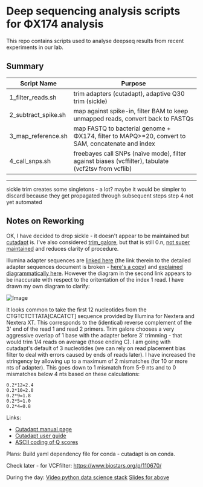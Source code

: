 # Deep sequencing analysis scripts for ΦX174 analysis

This repo contains scripts used to analyse deepseq results from recent experiments in our lab.

## Summary

Script Name | Purpose
------------|--------
1_filter_reads.sh | trim adapters (cutadapt), adaptive Q30 trim (sickle)
2_subtract_spike.sh | map against spike-in, filter BAM to keep unmapped reads, convert back to FASTQs
3_map_reference.sh | map FASTQ to bacterial genome + ΦX174, filter to MAPQ>=20, convert to SAM, concatenate and index
4_call_snps.sh | freebayes call SNPs (naïve mode), filter against biases (vcffilter), tabulate (vcf2tsv from vcflib)
--------------------
sickle trim creates some singletons - a lot? maybe it would be simpler to discard because they get propagated through subsequent steps
step 4 not yet automated

## Notes on Reworking
OK, I have decided to drop sickle - it doesn't appear to be maintained but [cutadapt](https://github.com/marcelm/cutadapt) is. I've also considered [trim_galore](https://github.com/FelixKrueger/TrimGalore/blob/master/Docs/Trim_Galore_User_Guide.md), but that is still 0.n, [not super maintained](https://github.com/FelixKrueger/TrimGalore) and reduces clarity of procedure.

Illumina adapter sequences are [linked here](https://support.illumina.com/bulletins/2016/12/what-sequences-do-i-use-for-adapter-trimming.html) (the link therein to the detailed adapter sequences document is broken - [here's a copy](http://www.ag.unr.edu/genomics/documents/Illumina_Adapter_Sequences.pdf)) and [explained diagrammatically here](https://support.illumina.com/bulletins/2016/04/adapter-trimming-why-are-adapter-sequences-trimmed-from-only-the--ends-of-reads.html). However the diagram in the second link appears to be inaccurate with respect to the oritentation of the index 1 read. I have drawn my own diagram to clarify:

![Image](../master/adapters.jpg?raw=true)

It looks common to take the first 12 nucleotides from the CTGTCTCTTATA[CACATCT] sequence provided by Illumina for Nextera and Nextera XT. This corresponds to the (identical) reverse complement of the 3' end of the read 1 and read 2 primers. Trim galore chooses a very aggressive overlap of 1 base with the adapter before 3' trimming - that would trim 1/4 reads on average (those ending C). I am going with cutadapt's default of 3 nucleotides (we can rely on read placement bias filter to deal with errors caused by ends of reads later). I have increased the stringency by allowing up to a maximum of 2 mismatches (for 10 or more nts of adapter). This goes down to 1 mismatch from 5-9 nts and to 0 mismatches below 4 nts based on these calculations:

```
0.2*12=2.4
0.2*10=2.0
0.2*9=1.8
0.2*5=1.0
0.2*4=0.8
```

Links:
* [Cutadapt manual page](http://manpages.ubuntu.com/manpages/xenial/man1/cutadapt.1.html)
* [Cutadapt user guide](https://cutadapt.readthedocs.io/en/stable/guide.html)
* [ASCII coding of Q scores](http://drive5.com/usearch/manual/quality_score.html)

Plans:
Build yaml dependency file for conda - cutadapt is on conda.


Check later - for VCFfilter:
https://www.biostars.org/p/110670/


During the day:
[Video python data science stack](https://youtu.be/EBgUiuFXE3E)
[Slides for above](http://clstaudt.me/wp-content/uploads/2016/07/PythonDataScienceEcosystem-Slides-slides.pdf)
